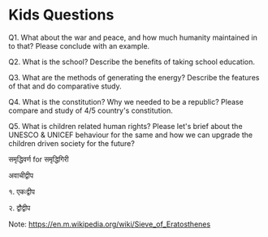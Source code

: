 # Kids Questions

Q1. What about the war and peace, and how much humanity maintained in to that? Please conclude with an example.

Q2. What is the school? Describe the benefits of taking school education.

Q3. What are the methods of generating the energy? Describe the features of that and do comparative study.

Q4. What is the constitution? Why we needed to be a republic? Please compare and study of 4/5 country's constitution.

Q5. What is children related human rights? Please let's brief about the UNESCO & UNICEF behaviour for the same and how we can upgrade the children driven society for the future?

समृद्धिवर्ण for समृद्धिगिरी

अवाचीद्वीप

१. एकःद्वीप

२. द्वौद्वीप

Note: https://en.m.wikipedia.org/wiki/Sieve_of_Eratosthenes
